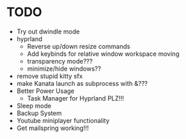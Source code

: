 # TODO

 - Try out dwindle mode
 - hyprland
    - Reverse up/down resize commands
    - Add keybinds for relative window workspace moving
    - transparency mode???
    - minimize/hide windows??
 - remove stupid kitty sfx
 - make Kanata launch as subprocess with &???
 - Better Power Usage
    - Task Manager for Hyprland PLZ!!!
 - Sleep mode
 - Backup System
 - Youtube miniplayer functionality
 - Get mailspring working!!!
